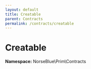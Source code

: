 ```yaml
---
layout: default
title: Creatable
parent: Contracts
permalink: /contracts/creatable
---
```


# Creatable
**Namespace:** NorseBlue\Prim\Contracts
